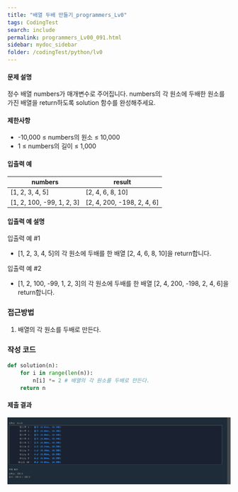 ```yaml
---
title: "배열 두배 만들기_programmers_Lv0"
tags: CodingTest
search: include
permalink: programmers_Lv00_091.html
sidebar: mydoc_sidebar
folder: /codingTest/python/lv0
---
```



#### 문제 설명 <br>

정수 배열 numbers가 매개변수로 주어집니다. numbers의 각 원소에 두배한 원소를 가진 배열을 return하도록 solution 함수를 완성해주세요.

#### 제한사항 <br>

- -10,000 ≤ numbers의 원소 ≤ 10,000
- 1 ≤ numbers의 길이 ≤ 1,000

#### 입출력 예 <br>
  
numbers|	result
---|---
[1, 2, 3, 4, 5]|	[2, 4, 6, 8, 10]
[1, 2, 100, -99, 1, 2, 3]|	[2, 4, 200, -198, 2, 4, 6]

#### 입출력 예 설명 <br>

입출력 예 #1
- [1, 2, 3, 4, 5]의 각 원소에 두배를 한 배열 [2, 4, 6, 8, 10]을 return합니다.

입출력 예 #2
- [1, 2, 100, -99, 1, 2, 3]의 각 원소에 두배를 한 배열 [2, 4, 200, -198, 2, 4, 6]을 return합니다.

### 접근방법 <br>

1. 배열의 각 원소를 두배로 만든다.

### 작성 코드 <br>

```python
def solution(n):
    for i in range(len(n)): 
        n[i] *= 2 # 배열의 각 원소를 두배로 만든다.
    return n
```

#### 제출 결과

![제출 결과](\images\programmers_Lv00_091.png)





